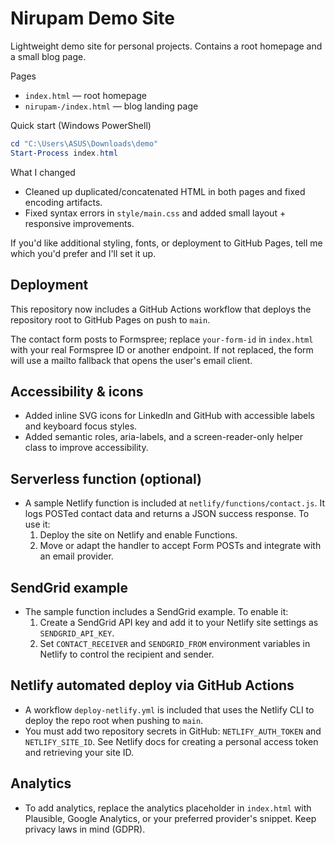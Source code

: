 # Nirupam Demo Site

Lightweight demo site for personal projects. Contains a root homepage and a small blog page.

Pages
- `index.html` — root homepage
- `nirupam-/index.html` — blog landing page

Quick start (Windows PowerShell)
```powershell
cd "C:\Users\ASUS\Downloads\demo"
Start-Process index.html
```

What I changed
- Cleaned up duplicated/concatenated HTML in both pages and fixed encoding artifacts.
- Fixed syntax errors in `style/main.css` and added small layout + responsive improvements.

If you'd like additional styling, fonts, or deployment to GitHub Pages, tell me which you'd prefer and I'll set it up.

Deployment
--
This repository now includes a GitHub Actions workflow that deploys the repository root to GitHub Pages on push to `main`.

 The contact form posts to Formspree; replace `your-form-id` in `index.html` with your real Formspree ID or another endpoint. If not replaced, the form will use a mailto fallback that opens the user's email client.

Accessibility & icons
--
- Added inline SVG icons for LinkedIn and GitHub with accessible labels and keyboard focus styles.
- Added semantic roles, aria-labels, and a screen-reader-only helper class to improve accessibility.

Serverless function (optional)
--
- A sample Netlify function is included at `netlify/functions/contact.js`. It logs POSTed contact data and returns a JSON success response. To use it:
	1. Deploy the site on Netlify and enable Functions.
	2. Move or adapt the handler to accept Form POSTs and integrate with an email provider.

SendGrid example
--
- The sample function includes a SendGrid example. To enable it:
	1. Create a SendGrid API key and add it to your Netlify site settings as `SENDGRID_API_KEY`.
	2. Set `CONTACT_RECEIVER` and `SENDGRID_FROM` environment variables in Netlify to control the recipient and sender.

Netlify automated deploy via GitHub Actions
--
- A workflow `deploy-netlify.yml` is included that uses the Netlify CLI to deploy the repo root when pushing to `main`.
- You must add two repository secrets in GitHub: `NETLIFY_AUTH_TOKEN` and `NETLIFY_SITE_ID`. See Netlify docs for creating a personal access token and retrieving your site ID.

Analytics
--
- To add analytics, replace the analytics placeholder in `index.html` with Plausible, Google Analytics, or your preferred provider's snippet. Keep privacy laws in mind (GDPR).
